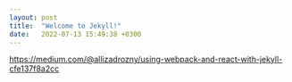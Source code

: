 ```yaml
---
layout: post
title:  "Welcome to Jekyll!"
date:   2022-07-13 15:49:38 +0300
---
```

https://medium.com/@allizadrozny/using-webpack-and-react-with-jekyll-cfe137f8a2cc